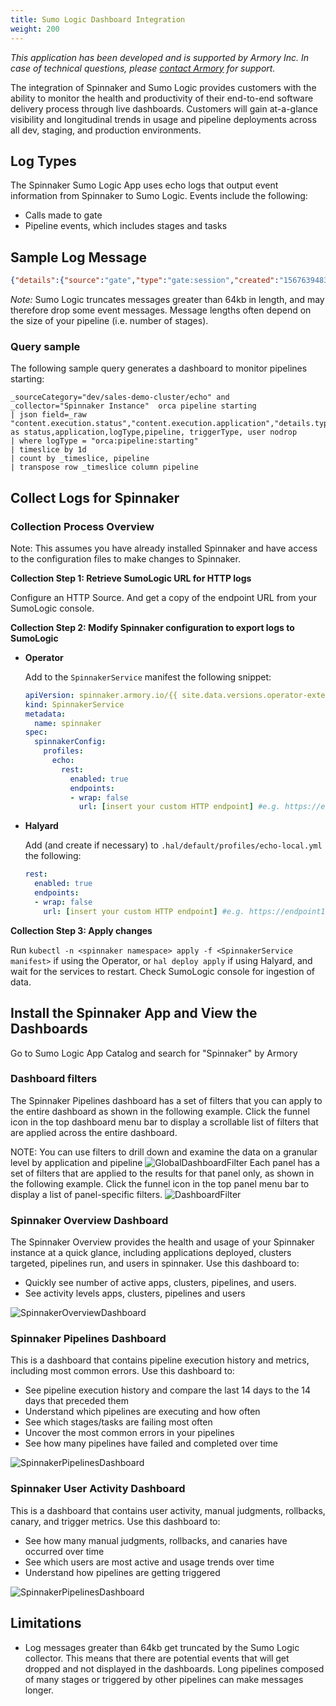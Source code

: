 ```yaml
---
title: Sumo Logic Dashboard Integration
weight: 200
---
```


*This application has been developed and is supported by Armory Inc. In case of technical questions, please [contact Armory](https://armory.io/contact) for support.*

The integration of Spinnaker and Sumo Logic provides customers with the ability to monitor the health and productivity of their end-to-end software delivery process through live dashboards. Customers will gain at-a-glance visibility and longitudinal trends in usage and pipeline deployments across all dev, staging, and production environments.


## Log Types
The Spinnaker Sumo Logic App uses echo logs that output event information from Spinnaker to Sumo Logic. Events include the following:
* Calls made to gate
* Pipeline events, which includes stages and tasks

## Sample Log Message
```json
{"details":{"source":"gate","type":"gate:session","created":"1567639483521","organization":null,"project":null,"application":null,"_content_id":null,"attributes":null,"requestHeaders":{}},"content":{"headers":{"x-request-id":"50cc1dcafa77a7fcf85612678cca01a6","sec-fetch-mode":"cors","referer":"https://spinnaker.se.armory.io/","sec-fetch-site":"same-site","x-forwarded-proto":"https","accept-language":"en-...
```
*Note:* Sumo Logic truncates messages greater than 64kb in length, and may therefore drop some event messages. Message lengths often depend on the size of your pipeline (i.e. number of stages).

### Query sample

The following sample query generates a dashboard to monitor pipelines starting:  
```
_sourceCategory="dev/sales-demo-cluster/echo" and _collector="Spinnaker Instance"  orca pipeline starting
| json field=_raw "content.execution.status","content.execution.application","details.type","content.execution.name","content.execution.trigger.type","content.execution.authentication.user" as status,application,logType,pipeline, triggerType, user nodrop
| where logType = "orca:pipeline:starting"
| timeslice by 1d
| count by _timeslice, pipeline
| transpose row _timeslice column pipeline
```

## Collect Logs for Spinnaker

### Collection Process Overview
Note: This assumes you have already installed Spinnaker and have access to the configuration files to make changes to Spinnaker.

**Collection Step 1: Retrieve SumoLogic URL for HTTP logs**

Configure an HTTP Source. And get a copy of the endpoint URL from your SumoLogic console.

**Collection Step 2: Modify Spinnaker configuration to export logs to SumoLogic**

* **Operator**

    Add to the `SpinnakerService` manifest the following snippet:

    ```yaml
    apiVersion: spinnaker.armory.io/{{ site.data.versions.operator-extended-crd-version }}
    kind: SpinnakerService
    metadata:
      name: spinnaker
    spec:
      spinnakerConfig:  
        profiles:
          echo:
            rest:
              enabled: true
              endpoints:
              - wrap: false
                url: [insert your custom HTTP endpoint] #e.g. https://endpoint1.collection.us1.sumologic.com/...
    ```

* **Halyard**

    Add (and create if necessary) to `.hal/default/profiles/echo-local.yml` the following:
    ```yaml
    rest:
      enabled: true
      endpoints:
      - wrap: false
        url: [insert your custom HTTP endpoint] #e.g. https://endpoint1.collection.us1.sumologic.com/...
    ```

**Collection Step 3: Apply changes**

Run `kubectl -n <spinnaker namespace> apply -f <SpinnakerService manifest>` if using the Operator, or `hal deploy apply` if using Halyard, and wait for the services to restart. Check SumoLogic console for ingestion of data.

## Install the Spinnaker App and View the Dashboards

Go to Sumo Logic App Catalog and search for "Spinnaker" by Armory

### Dashboard filters
 
The Spinnaker Pipelines dashboard has a set of filters that you can apply to the entire dashboard as shown in the following example. Click the funnel icon in the top dashboard menu bar to display a scrollable list of filters that are applied across the entire dashboard.

NOTE: You can use filters to drill down and examine the data on a granular level by application and pipeline
![GlobalDashboardFilter](/images/sumologic-dashboard-filter.png)
Each panel has a set of filters that are applied to the results for that panel only, as shown in the following example. Click the funnel icon in the top panel menu bar to display a list of panel-specific filters.
![DashboardFilter](/images/sumologic-dashboard-filter2.png)

### Spinnaker Overview Dashboard
The Spinnaker Overview provides the health and usage of your Spinnaker instance at a quick glance, including applications deployed, clusters targeted, pipelines run, and users in spinnaker.
Use this dashboard to:
* Quickly see number of active apps, clusters, pipelines, and users.
* See activity levels apps, clusters, pipelines and users

![SpinnakerOverviewDashboard](/images/sumologic-dashboard-overview.png)

### Spinnaker Pipelines Dashboard
This is a dashboard that contains pipeline execution history and metrics, including most common errors.
Use this dashboard to:
* See pipeline execution history and compare the last 14 days to the 14 days that preceded them
* Understand which pipelines are executing and how often
* See which stages/tasks are failing most often
* Uncover the most common errors in your pipelines
* See how many pipelines have failed and completed over time

![SpinnakerPipelinesDashboard](/images/sumologic-dashboard-pipelines.png)

### Spinnaker User Activity Dashboard
This is a dashboard that contains user activity, manual judgments, rollbacks, canary, and trigger metrics.
Use this dashboard to:
* See how many manual judgments, rollbacks, and canaries have occurred over time
* See which users are most active and usage trends over time
* Understand how pipelines are getting triggered

![SpinnakerPipelinesDashboard](/images/sumologic-dashboard-useractivity.png)

## Limitations

* Log messages greater than 64kb get truncated by the Sumo Logic collector.  This means that there are potential events that will get dropped and not displayed in the dashboards.  Long pipelines composed of many stages or triggered by other pipelines can make messages longer.
